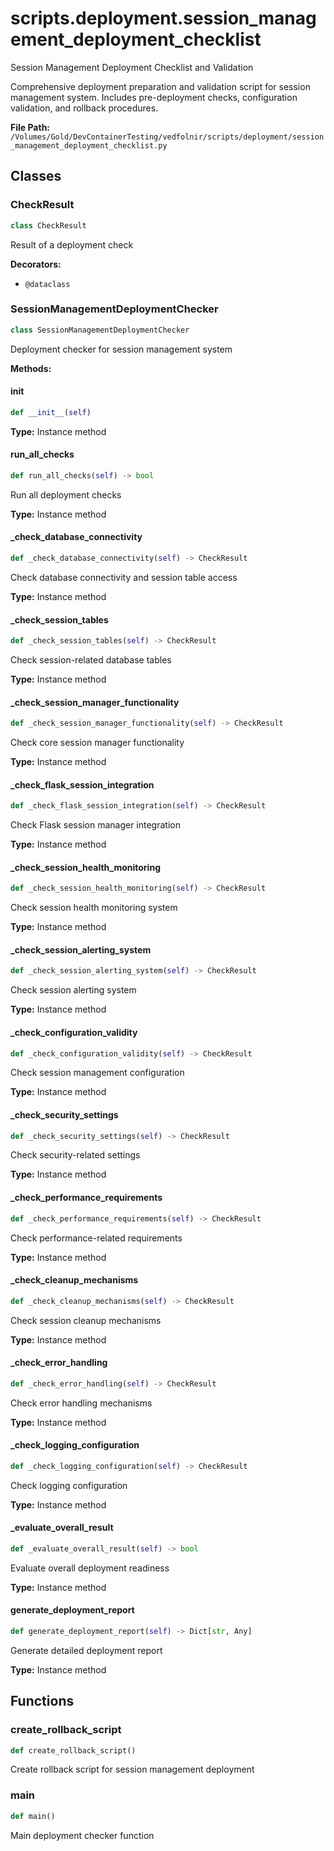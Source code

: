 # scripts.deployment.session_management_deployment_checklist

Session Management Deployment Checklist and Validation

Comprehensive deployment preparation and validation script for session management system.
Includes pre-deployment checks, configuration validation, and rollback procedures.

**File Path:** `/Volumes/Gold/DevContainerTesting/vedfolnir/scripts/deployment/session_management_deployment_checklist.py`

## Classes

### CheckResult

```python
class CheckResult
```

Result of a deployment check

**Decorators:**
- `@dataclass`

### SessionManagementDeploymentChecker

```python
class SessionManagementDeploymentChecker
```

Deployment checker for session management system

**Methods:**

#### __init__

```python
def __init__(self)
```

**Type:** Instance method

#### run_all_checks

```python
def run_all_checks(self) -> bool
```

Run all deployment checks

**Type:** Instance method

#### _check_database_connectivity

```python
def _check_database_connectivity(self) -> CheckResult
```

Check database connectivity and session table access

**Type:** Instance method

#### _check_session_tables

```python
def _check_session_tables(self) -> CheckResult
```

Check session-related database tables

**Type:** Instance method

#### _check_session_manager_functionality

```python
def _check_session_manager_functionality(self) -> CheckResult
```

Check core session manager functionality

**Type:** Instance method

#### _check_flask_session_integration

```python
def _check_flask_session_integration(self) -> CheckResult
```

Check Flask session manager integration

**Type:** Instance method

#### _check_session_health_monitoring

```python
def _check_session_health_monitoring(self) -> CheckResult
```

Check session health monitoring system

**Type:** Instance method

#### _check_session_alerting_system

```python
def _check_session_alerting_system(self) -> CheckResult
```

Check session alerting system

**Type:** Instance method

#### _check_configuration_validity

```python
def _check_configuration_validity(self) -> CheckResult
```

Check session management configuration

**Type:** Instance method

#### _check_security_settings

```python
def _check_security_settings(self) -> CheckResult
```

Check security-related settings

**Type:** Instance method

#### _check_performance_requirements

```python
def _check_performance_requirements(self) -> CheckResult
```

Check performance-related requirements

**Type:** Instance method

#### _check_cleanup_mechanisms

```python
def _check_cleanup_mechanisms(self) -> CheckResult
```

Check session cleanup mechanisms

**Type:** Instance method

#### _check_error_handling

```python
def _check_error_handling(self) -> CheckResult
```

Check error handling mechanisms

**Type:** Instance method

#### _check_logging_configuration

```python
def _check_logging_configuration(self) -> CheckResult
```

Check logging configuration

**Type:** Instance method

#### _evaluate_overall_result

```python
def _evaluate_overall_result(self) -> bool
```

Evaluate overall deployment readiness

**Type:** Instance method

#### generate_deployment_report

```python
def generate_deployment_report(self) -> Dict[str, Any]
```

Generate detailed deployment report

**Type:** Instance method

## Functions

### create_rollback_script

```python
def create_rollback_script()
```

Create rollback script for session management deployment

### main

```python
def main()
```

Main deployment checker function

